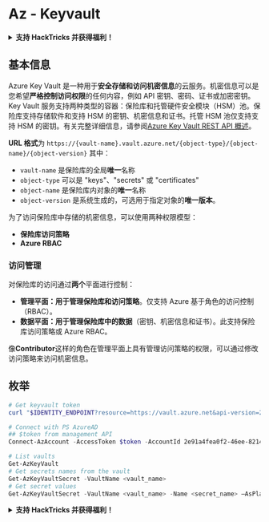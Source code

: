 # Az - Keyvault

<details>

<summary><strong>支持 HackTricks 并获得福利！</strong></summary>

* 如果您想在 HackTricks 中看到您的公司广告，或者如果您想访问 PEASS 的最新版本或下载 HackTricks 的 PDF，请查看[**订阅计划**](https://github.com/sponsors/carlospolop)！
* 获取[**官方 PEASS 和 HackTricks 商品**](https://peass.creator-spring.com)
* 发现[**PEASS 家族**](https://opensea.io/collection/the-peass-family)，我们的独家[**NFT**](https://opensea.io/collection/the-peass-family)收藏品
* **加入** 💬 [**Discord 群组**](https://discord.gg/hRep4RUj7f) 或 [**telegram 群组**](https://t.me/peass) 或 **关注**我在 **Twitter** 🐦 [**@carlospolopm**](https://twitter.com/carlospolopm)**。**
* **通过向** [**HackTricks**](https://github.com/carlospolop/hacktricks) **和** [**HackTricks Cloud**](https://github.com/carlospolop/hacktricks-cloud) **github 仓库提交 PR 来分享您的黑客技巧。**

</details>

## 基本信息

Azure Key Vault 是一种用于**安全存储和访问机密信息**的云服务。机密信息可以是您希望**严格控制访问权限**的任何内容，例如 API 密钥、密码、证书或加密密钥。Key Vault 服务支持两种类型的容器：保险库和托管硬件安全模块（HSM）池。保险库支持存储软件和支持 HSM 的密钥、机密信息和证书。托管 HSM 池仅支持支持 HSM 的密钥。有关完整详细信息，请参阅[Azure Key Vault REST API 概述](https://learn.microsoft.com/en-us/azure/key-vault/general/about-keys-secrets-certificates)。

**URL 格式**为 `https://{vault-name}.vault.azure.net/{object-type}/{object-name}/{object-version}` 其中：

* `vault-name` 是保险库的全局**唯一**名称
* `object-type` 可以是 "keys"、"secrets" 或 "certificates"
* `object-name` 是保险库内对象的**唯一**名称
* `object-version` 是系统生成的，可选用于指定对象的**唯一版本**。

为了访问保险库中存储的机密信息，可以使用两种权限模型：

* **保险库访问策略**
* **Azure RBAC**

### 访问管理

对保险库的访问通过**两个**平面进行控制：

* **管理平面：**用于管理保险库和**访问策略**。仅支持 Azure 基于角色的访问控制（RBAC）。
* **数据平面：**用于管理保险库中的**数据**（密钥、机密信息和证书）。此支持保险库访问策略或 Azure RBAC。

像**Contributor**这样的角色在管理平面上具有管理访问策略的权限，可以通过修改访问策略来访问机密信息。

## 枚举
```powershell
# Get keyvault token
curl "$IDENTITY_ENDPOINT?resource=https://vault.azure.net&api-version=2017-09-01" -H secret:$IDENTITY_HEADER

# Connect with PS AzureAD
## $token from management API
Connect-AzAccount -AccessToken $token -AccountId 2e91a4fea0f2-46ee-8214-fa2ff6aa9abc -KeyVaultAccessToken $keyvaulttoken

# List vaults
Get-AzKeyVault
# Get secrets names from the vault
Get-AzKeyVaultSecret -VaultName <vault_name>
# Get secret values
Get-AzKeyVaultSecret -VaultName <vault_name> -Name <secret_name> –AsPlainText
```
<details>

<summary><strong>支持 HackTricks 并获得福利！</strong></summary>

* 如果您想看到您的公司在 HackTricks 中被广告，或者如果您想访问最新版本的 PEASS 或下载 HackTricks 的 PDF，请查看[**订阅计划**](https://github.com/sponsors/carlospolop)！
* 获得[**官方 PEASS & HackTricks 商品**](https://peass.creator-spring.com)
* 发现我们的独家[**NFTs**](https://opensea.io/collection/the-peass-family)收藏品，[**The PEASS Family**](https://opensea.io/collection/the-peass-family)
* **加入** 💬 [**Discord 群组**](https://discord.gg/hRep4RUj7f) 或 [**telegram 群组**](https://t.me/peass)，或者在 **Twitter** 上 **关注** 我 🐦 [**@carlospolopm**](https://twitter.com/carlospolopm)**。**
* 通过向 [**HackTricks**](https://github.com/carlospolop/hacktricks) 和 [**HackTricks Cloud**](https://github.com/carlospolop/hacktricks-cloud) github 仓库提交 PR 来分享您的黑客技巧。

</details>
